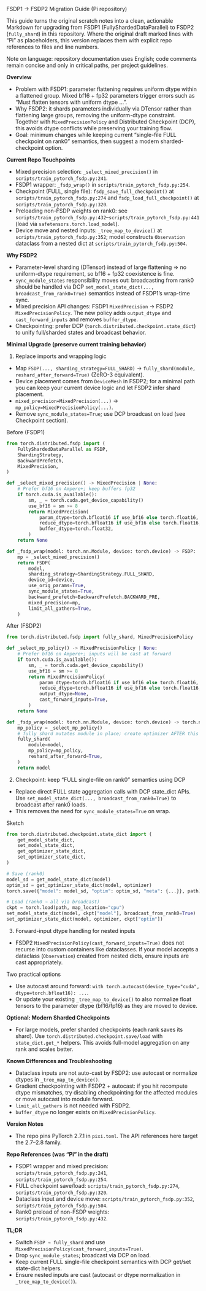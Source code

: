 FSDP1 → FSDP2 Migration Guide (Pi repository)

This guide turns the original scratch notes into a clean, actionable Markdown for upgrading from FSDP1 (FullyShardedDataParallel) to FSDP2 (`fully_shard`) in this repository. Where the original draft marked lines with “Pi” as placeholders, this version replaces them with explicit repo references to files and line numbers.

Note on language: repository documentation uses English; code comments remain concise and only in critical paths, per project guidelines.

**Overview**
- Problem with FSDP1: parameter flattening requires uniform dtype within a flattened group. Mixed bf16 + fp32 parameters trigger errors such as “Must flatten tensors with uniform dtype …”.
- Why FSDP2: it shards parameters individually via DTensor rather than flattening large groups, removing the uniform-dtype constraint. Together with `MixedPrecisionPolicy` and Distributed Checkpoint (DCP), this avoids dtype conflicts while preserving your training flow.
- Goal: minimum changes while keeping current “single-file FULL checkpoint on rank0” semantics, then suggest a modern sharded-checkpoint option.

**Current Repo Touchpoints**
- Mixed precision selection: `_select_mixed_precision()` in `scripts/train_pytorch_fsdp.py:241`.
- FSDP1 wrapper: `_fsdp_wrap()` in `scripts/train_pytorch_fsdp.py:254`.
- Checkpoint (FULL, single file): `fsdp_save_full_checkpoint()` at `scripts/train_pytorch_fsdp.py:274` and `fsdp_load_full_checkpoint()` at `scripts/train_pytorch_fsdp.py:320`.
- Preloading non-FSDP weights on rank0: see `scripts/train_pytorch_fsdp.py:432`–`scripts/train_pytorch_fsdp.py:441` (load via `safetensors.torch.load_model`).
- Device move and nested inputs: `_tree_map_to_device()` at `scripts/train_pytorch_fsdp.py:352`; model constructs `Observation` dataclass from a nested dict at `scripts/train_pytorch_fsdp.py:504`.

**Why FSDP2**
- Parameter-level sharding (DTensor) instead of large flattening ⇒ no uniform-dtype requirement, so bf16 + fp32 coexistence is fine.
- `sync_module_states` responsibility moves out: broadcasting from rank0 should be handled via DCP `set_model_state_dict(..., broadcast_from_rank0=True)` semantics instead of FSDP1’s wrap-time sync.
- Mixed precision API changes: FSDP1 `MixedPrecision` → FSDP2 `MixedPrecisionPolicy`. The new policy adds `output_dtype` and `cast_forward_inputs` and removes `buffer_dtype`.
- Checkpointing: prefer DCP (`torch.distributed.checkpoint.state_dict`) to unify full/sharded states and broadcast behavior.

**Minimal Upgrade (preserve current training behavior)**
1) Replace imports and wrapping logic
- Map `FSDP(..., sharding_strategy=FULL_SHARD)` → `fully_shard(module, reshard_after_forward=True)` (ZeRO-3 equivalent).
- Device placement comes from `DeviceMesh` in FSDP2; for a minimal path you can keep your current device logic and let FSDP2 infer shard placement.
- `mixed_precision=MixedPrecision(...)` → `mp_policy=MixedPrecisionPolicy(...)`.
- Remove `sync_module_states=True`; use DCP broadcast on load (see Checkpoint section).

Before (FSDP1)
```python
from torch.distributed.fsdp import (
    FullyShardedDataParallel as FSDP,
    ShardingStrategy,
    BackwardPrefetch,
    MixedPrecision,
)

def _select_mixed_precision() -> MixedPrecision | None:
    # Prefer bf16 on Ampere+; keep buffers fp32
    if torch.cuda.is_available():
        sm, _ = torch.cuda.get_device_capability()
        use_bf16 = sm >= 8
        return MixedPrecision(
            param_dtype=torch.bfloat16 if use_bf16 else torch.float16,
            reduce_dtype=torch.bfloat16 if use_bf16 else torch.float16,
            buffer_dtype=torch.float32,
        )
    return None

def _fsdp_wrap(model: torch.nn.Module, device: torch.device) -> FSDP:
    mp = _select_mixed_precision()
    return FSDP(
        model,
        sharding_strategy=ShardingStrategy.FULL_SHARD,
        device_id=device,
        use_orig_params=True,
        sync_module_states=True,
        backward_prefetch=BackwardPrefetch.BACKWARD_PRE,
        mixed_precision=mp,
        limit_all_gathers=True,
    )
```

After (FSDP2)
```python
from torch.distributed.fsdp import fully_shard, MixedPrecisionPolicy

def _select_mp_policy() -> MixedPrecisionPolicy | None:
    # Prefer bf16 on Ampere+; inputs will be cast at forward
    if torch.cuda.is_available():
        sm, _ = torch.cuda.get_device_capability()
        use_bf16 = sm >= 8
        return MixedPrecisionPolicy(
            param_dtype=torch.bfloat16 if use_bf16 else torch.float16,
            reduce_dtype=torch.bfloat16 if use_bf16 else torch.float16,
            output_dtype=None,
            cast_forward_inputs=True,
        )
    return None

def _fsdp_wrap(model: torch.nn.Module, device: torch.device) -> torch.nn.Module:
    mp_policy = _select_mp_policy()
    # fully_shard mutates module in place; create optimizer AFTER this
    fully_shard(
        module=model,
        mp_policy=mp_policy,
        reshard_after_forward=True,
    )
    return model
```

2) Checkpoint: keep “FULL single-file on rank0” semantics using DCP
- Replace direct FULL state aggregation calls with DCP state_dict APIs. Use `set_model_state_dict(..., broadcast_from_rank0=True)` to broadcast after rank0 loads.
- This removes the need for `sync_module_states=True` on wrap.

Sketch
```python
from torch.distributed.checkpoint.state_dict import (
    get_model_state_dict,
    set_model_state_dict,
    get_optimizer_state_dict,
    set_optimizer_state_dict,
)

# Save (rank0)
model_sd = get_model_state_dict(model)
optim_sd = get_optimizer_state_dict(model, optimizer)
torch.save({"model": model_sd, "optim": optim_sd, "meta": {...}}, path)

# Load (rank0 → all via broadcast)
ckpt = torch.load(path, map_location="cpu")
set_model_state_dict(model, ckpt["model"], broadcast_from_rank0=True)
set_optimizer_state_dict(model, optimizer, ckpt["optim"])
```

3) Forward-input dtype handling for nested inputs
- FSDP2 `MixedPrecisionPolicy(cast_forward_inputs=True)` does not recurse into custom containers like dataclasses. If your model accepts a dataclass (`Observation`) created from nested dicts, ensure inputs are cast appropriately.

Two practical options
- Use autocast around forward: `with torch.autocast(device_type="cuda", dtype=torch.bfloat16): ...`.
- Or update your existing `_tree_map_to_device()` to also normalize float tensors to the parameter dtype (bf16/fp16) as they are moved to device.

**Optional: Modern Sharded Checkpoints**
- For large models, prefer sharded checkpoints (each rank saves its shard). Use `torch.distributed.checkpoint.save/load` with `state_dict.get_*` helpers. This avoids full-model aggregation on any rank and scales better.

**Known Differences and Troubleshooting**
- Dataclass inputs are not auto-cast by FSDP2: use autocast or normalize dtypes in `_tree_map_to_device()`.
- Gradient checkpointing with FSDP2 + autocast: if you hit recompute dtype mismatches, try disabling checkpointing for the affected modules or move autocast into module forward.
- `limit_all_gathers` is not needed with FSDP2.
- `buffer_dtype` no longer exists on `MixedPrecisionPolicy`.

**Version Notes**
- The repo pins PyTorch 2.7.1 in `pixi.toml`. The API references here target the 2.7–2.8 family.

**Repo References (was “Pi” in the draft)**
- FSDP1 wrapper and mixed precision: `scripts/train_pytorch_fsdp.py:241`, `scripts/train_pytorch_fsdp.py:254`.
- FULL checkpoint save/load: `scripts/train_pytorch_fsdp.py:274`, `scripts/train_pytorch_fsdp.py:320`.
- Dataclass input and device move: `scripts/train_pytorch_fsdp.py:352`, `scripts/train_pytorch_fsdp.py:504`.
- Rank0 preload of non-FSDP weights: `scripts/train_pytorch_fsdp.py:432`.

**TL;DR**
- Switch `FSDP → fully_shard` and use `MixedPrecisionPolicy(cast_forward_inputs=True)`.
- Drop `sync_module_states`; broadcast via DCP on load.
- Keep current FULL single-file checkpoint semantics with DCP get/set state-dict helpers.
- Ensure nested inputs are cast (autocast or dtype normalization in `_tree_map_to_device()`).

